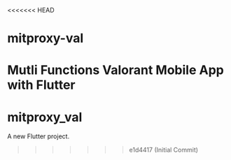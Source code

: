 <<<<<<< HEAD
# mitproxy-val
Mutli Functions Valorant Mobile App with Flutter 
=======
# mitproxy_val

A new Flutter project.
>>>>>>> e1d4417 (Initial Commit)
